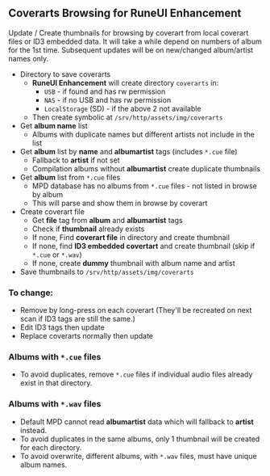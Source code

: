 ## Coverarts Browsing for RuneUI Enhancement

Update / Create thumbnails for browsing by coverart from local coverart files or ID3 embedded data. It will take a while depend on numbers of album for the 1st time. Subsequent updates will be on new/changed album/artist names only.
- Directory to save coverarts
	- **RuneUI Enhancement** will create directory `coverarts` in:
		- `USB` - if found and has rw permission
		- `NAS` - if no USB and has rw permission
		- `LocalStorage` (SD) - if the above 2 not available
	- Then create symbolic at `/srv/http/assets/img/coverarts`
- Get **album name** list
	- Albums with duplicate names but different artists not include in the list
- Get **album** list by **name** and **albumartist** tags (includes `*.cue` file)
	- Fallback to **artist** if not set
	- Compilation albums without **albumartist** create duplicate thumbnails
- Get **album** list from `*.cue` files
	- MPD database has no albums from `*.cue` files - not listed in browse by album
	- This will parse and show them in browse by coverart
- Create coverart file
	- Get **file** tag from **album** and **albumartist** tags
	- Check if **thumbnail** already exists
	- If none, Find **coverart file** in directory and create thumbnail
	- If none, find **ID3 embedded covertart** and create thumbnail (skip if `*.cue` or `*.wav`)
	- If none, create **dummy** thumbnail with album name and artist
- Save thumbnails to `/srv/http/assets/img/coverarts`

### To change:
- Remove by long-press on each coverart (They'll be recreated on next scan if ID3 tags are still the same.)
- Edit ID3 tags then update
- Replace coverarts normally then update

### Albums with `*.cue` files
- To avoid duplicates, remove `*.cue` files if individual audio files already exist in that directory.

### Albums with `*.wav` files
- Default MPD cannot read **albumartist** data which will fallback to **artist** instead.
- To avoid duplicates in the same albums, only 1 thumbnail will be created for each directory.
- To avoid overwrite, different albums, with `*.wav` files, must have unique album names.
